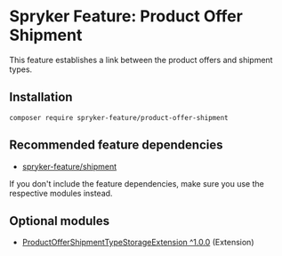 # Spryker Feature: Product Offer Shipment

This feature establishes a link between the product offers and shipment types.

## Installation

```
composer require spryker-feature/product-offer-shipment
```

## Recommended feature dependencies
- [spryker-feature/shipment](https://github.com/spryker-feature/shipment)

If you don't include the feature dependencies, make sure you use the respective modules instead.

## Optional modules
- [ProductOfferShipmentTypeStorageExtension ^1.0.0](https://github.com/spryker/product-offer-shipment-type-storage-extension) (Extension)
